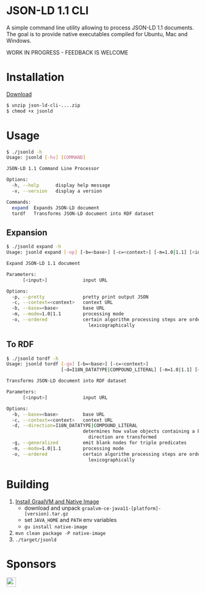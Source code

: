 # JSON-LD 1.1 CLI

A simple command line utility allowing to process JSON-LD 1.1 documents. The goal is to provide native executables  compiled for Ubuntu, Mac and Windows.

WORK IN PROGRESS - FEEDBACK IS WELCOME

# Installation

[Download](https://github.com/filip26/json-ld-cli/actions/runs/2097834570)

```bash
$ unzip json-ld-cli-....zip
$ chmod +x jsonld
```

# Usage

```bash
$ ./jsonld -h
Usage: jsonld [-hv] [COMMAND]

JSON-LD 1.1 Command Line Processor

Options:
  -h, --help      display help message
  -v, --version   display a version

Commands:
  expand  Expands JSON-LD document
  tordf   Transforms JSON-LD document into RDF dataset
```

## Expansion

```bash
$ ./jsonld expand -h
Usage: jsonld expand [-op] [-b=<base>] [-c=<context>] [-m=1.0|1.1] [<input>]

Expand JSON-LD 1.1 document

Parameters:
      [<input>]             input URL

Options:
  -p, --pretty              pretty print output JSON
  -c, --context=<context>   context URL
  -b, --base=<base>         base URL
  -m, --mode=1.0|1.1        processing mode
  -o, --ordered             certain algorithm processing steps are ordered
                              lexicographically
```

## To RDF

```bash
$ ./jsonld tordf -h
Usage: jsonld tordf [-go] [-b=<base>] [-c=<context>]
                    [-d=I18N_DATATYPE|COMPOUND_LITERAL] [-m=1.0|1.1] [<input>]

Transforms JSON-LD document into RDF dataset

Parameters:
      [<input>]             input URL

Options:
  -b, --base=<base>         base URL
  -c, --context=<context>   context URL
  -d, --direction=I18N_DATATYPE|COMPOUND_LITERAL
                            determines how value objects containing a base
                              direction are transformed
  -g, --generalized         emit blank nodes for triple predicates
  -m, --mode=1.0|1.1        processing mode
  -o, --ordered             certain algorithm processing steps are ordered
                              lexicographically

```

# Building

1. [Install GraalVM and Native Image](https://www.graalvm.org/java/quickstart/)
   - download and unpack ```graalvm-ce-java11-[platform]-[version].tar.gz```
   - set ```JAVA_HOME``` and ```PATH``` env variables
   - ```gu install native-image```
3. ```mvn clean package -P native-image```
4. ```./target/jsonld```

# Sponsors

<a href="https://github.com/thadguidry">
  <img src="https://avatars.githubusercontent.com/u/986438?v=4" width="25" />
</a> 
